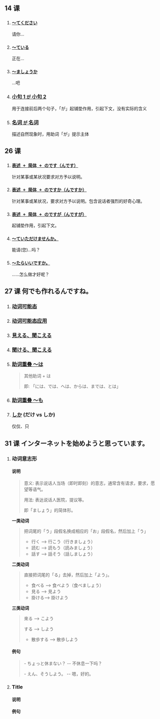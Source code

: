 ## 14 课

1. ### [`～てください`](../%E5%8D%98%E8%AA%9E/14/../../単語/动词变形/て形应用)
   请你...
2. ### [`～ている`](../%E5%8D%98%E8%AA%9E/14/../../単語/动词变形/て形应用)
   正在...
3. ### [`～ましょうか`](./14/～ましょうか)
   ...吧
4. ### [小句 1 `が` 小句 2](./14/小句1が小句2)
   用于连接前后两个句子，「が」起铺垫作用，引起下文，没有实际的含义
5. ### [名词 `が` 名词](./14/名词が名词)
   描述自然现象时，用助词「が」提示主体

## 26 课

1. ### [`表述 + 简体 + のです（んです）`](<./26/～のです(～んです)>)
   针对某事或某状况要求对方予以说明。
2. ### [`表述 + 简体 + のですか（んですか）`](<./26/～のですか(～んですか)>)
   针对某事或某状况，要求对方予以说明。包含说话者强烈的好奇心理。
3. ### [`表述 + 简体 + のですが（んですが）`](<./26/～のですが(～んですが)>)
   起铺垫作用，引起下文。
4. ### [`～ていただけませんか。`](./26/～ていただけませんか)
   能请(您)...吗？
5. ### [`～たらいいですか。`](./26/～たらいいですか)
   ......怎么做才好呢？

## 27 课 何でも作れるんですね。

1. ### [动词可能态](./../単語/动词变形/可能态)
2. ### [动词可能态应用](./../単語/动词变形/可能态应用)
3. ### [見える、聞こえる](./27/見える、聞こえる)
4. ### [聞ける、聞こえる](./27/聞ける、聞こえる)
5. ### [助词重叠 ～は](./27/助词重叠%20～は)
   > 其他助词 + は
   >
   > 即: 「には、では、へは、からは、までは、とは」
6. ### [助词重叠 ～も](./27/助词重叠%20～も)
7. ### [しか](./27/しか) (だけ vs しか)
   仅仅、只

## 31 课 インターネットを始めようと思っています。

1. ### 动词意志形

   #### 说明

   > 意义: 表示说话人当场（即时即刻）的意志，通常含有请求，要求，愿望等语气。
   >
   > 用法: 表达说话人医院，提议等。
   >
   > 即「ましょう」的简体形。

   **一类动词**

   > 把词尾的「う」段假名换成相应的「お」段假名，然后加上「う」
   >
   > - 行く --> 行こう（行きましょう）
   > - 読む --> 読もう（読みましょう）
   > - 話す --> 話そう（話しましょう）

   **二类动词**

   > 直接把词尾的「る」去掉，然后加上「よう」。
   >
   > - 食べる --> 食べよう（食べましょう）
   > - 見る --> 見よう
   > - 掛ける--> 掛けよう

   **三类动词**

   > 來る --> こよう
   >
   > する --> しよう
   >
   > - 散歩する --> 散歩しよう

   #### 例句

   > \- ちょっと休まない？ -- 不休息一下吗？
   >
   > \- えん、そうしよう。 -- 嗯，好的。

2. ### Title

   #### 说明

   #### 例句
